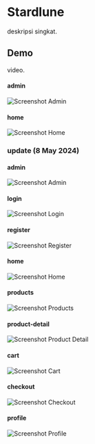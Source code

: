 # Stardlune

deskripsi singkat.

## Demo
video.

#### admin
![Screenshot Admin](https://github.com/ameliahutary/ameliah_django/blob/main/screenshot/update%20(3May2024)/admin.png)
#### home
![Screenshot Home](https://github.com/ameliahutary/ameliah_django/blob/main/screenshot/update%20(3May2024)/home.png)

### update (8 May 2024)
#### admin
![Screenshot Admin](https://github.com/ameliahutary/ameliah_django/blob/main/screenshot/update%20(8May2024)/Home.png)
#### login
![Screenshot Login](https://github.com/ameliahutary/ameliah_django/blob/main/screenshot/update%20(8May2024)/Login.png)
#### register
![Screenshot Register](https://github.com/ameliahutary/ameliah_django/blob/main/screenshot/update%20(8May2024)/Register.png)
#### home
![Screenshot Home](https://github.com/ameliahutary/ameliah_django/blob/main/screenshot/update%20(8May2024)/Home.png)
#### products
![Screenshot Products](https://github.com/ameliahutary/ameliah_django/blob/main/screenshot/update%20(8May2024)/Products.png)
#### product-detail
![Screenshot Product Detail](https://github.com/ameliahutary/ameliah_django/blob/main/screenshot/update%20(8May2024)/Product-Detail.png)
#### cart
![Screenshot Cart](https://github.com/ameliahutary/ameliah_django/blob/main/screenshot/update%20(8May2024)/Cart.png)
#### checkout
![Screenshot Checkout](https://github.com/ameliahutary/ameliah_django/blob/main/screenshot/update%20(8May2024)/Checkout.png)
#### profile
![Screenshot Profile](https://github.com/ameliahutary/ameliah_django/blob/main/screenshot/update%20(8May2024)/Profile.png)

